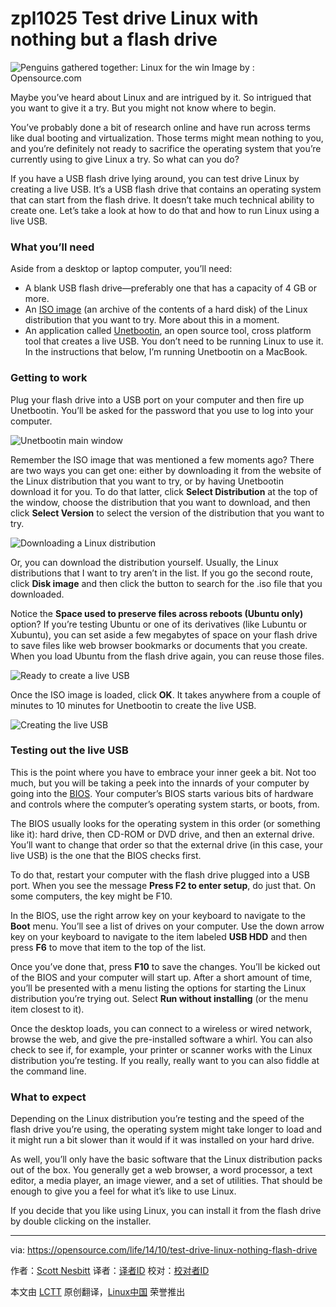 zpl1025
Test drive Linux with nothing but a flash drive
================================================================================
![Penguins gathered together: Linux for the win](https://opensource.com/sites/default/files/styles/image-full-size/public/images/life/OSDC_Penguin_Image_520x292_12324207_0714_mm_v1a.png)
Image by : Opensource.com

Maybe you’ve heard about Linux and are intrigued by it. So intrigued that you want to give it a try. But you might not know where to begin.

You’ve probably done a bit of research online and have run across terms like dual booting and virtualization. Those terms might mean nothing to you, and you’re definitely not ready to sacrifice the operating system that you’re currently using to give Linux a try. So what can you do?

If you have a USB flash drive lying around, you can test drive Linux by creating a live USB. It’s a USB flash drive that contains an operating system that can start from the flash drive. It doesn’t take much technical ability to create one. Let’s take a look at how to do that and how to run Linux using a live USB.

### What you’ll need ###

Aside from a desktop or laptop computer, you’ll need:

- A blank USB flash drive—preferably one that has a capacity of 4 GB or more.
- An [ISO image][1] (an archive of the contents of a hard disk) of the Linux distribution that you want to try. More about this in a moment.
- An application called [Unetbootin][2], an open source tool, cross platform tool that creates a live USB. You don’t need to be running Linux to use it. In the instructions that below, I’m running Unetbootin on a MacBook.

### Getting to work ###

Plug your flash drive into a USB port on your computer and then fire up Unetbootin. You’ll be asked for the password that you use to log into your computer.

![Unetbootin main window](http://opensource.com/sites/default/files/images/life-uploads/unetbootin-main.png)

Remember the ISO image that was mentioned a few moments ago? There are two ways you can get one: either by downloading it from the website of the Linux distribution that you want to try, or by having Unetbootin download it for you. To do that latter, click **Select Distribution** at the top of the window, choose the distribution that you want to download, and then click **Select Version** to select the version of the distribution that you want to try.

![Downloading a Linux distribution](http://opensource.com/sites/default/files/images/life-uploads/unetbootin-download-distro.png)

Or, you can download the distribution yourself. Usually, the Linux distributions that I want to try aren’t in the list. If you go the second route, click **Disk image** and then click the button to search for the .iso file that you downloaded.

Notice the **Space used to preserve files across reboots (Ubuntu only)** option? If you’re testing Ubuntu or one of its derivatives (like Lubuntu or Xubuntu), you can set aside a few megabytes of space on your flash drive to save files like web browser bookmarks or documents that you create. When you load Ubuntu from the flash drive again, you can reuse those files.

![Ready to create a live USB](http://opensource.com/sites/default/files/images/life-uploads/unetbootin-ready-to-go.png)

Once the ISO image is loaded, click **OK**. It takes anywhere from a couple of minutes to 10 minutes for Unetbootin to create the live USB.

![Creating the live USB](http://opensource.com/sites/default/files/images/life-uploads/unetbootin-creating-disk.png)

### Testing out the live USB ###

This is the point where you have to embrace your inner geek a bit. Not too much, but you will be taking a peek into the innards of your computer by going into the [BIOS][3]. Your computer’s BIOS starts various bits of hardware and controls where the computer’s operating system starts, or boots, from.

The BIOS usually looks for the operating system in this order (or something like it): hard drive, then CD-ROM or DVD drive, and then an external drive. You’ll want to change that order so that the external drive (in this case, your live USB) is the one that the BIOS checks first.

To do that, restart your computer with the flash drive plugged into a USB port. When you see the message **Press F2 to enter setup**, do just that. On some computers, the key might be F10.

In the BIOS, use the right arrow key on your keyboard to navigate to the **Boot** menu. You’ll see a list of drives on your computer. Use the down arrow key on your keyboard to navigate to the item labeled **USB HDD** and then press **F6** to move that item to the top of the list.

Once you’ve done that, press **F10** to save the changes. You’ll be kicked out of the BIOS and your computer will start up. After a short amount of time, you’ll be presented with a menu listing the options for starting the Linux distribution you’re trying out. Select **Run without installing** (or the menu item closest to it).

Once the desktop loads, you can connect to a wireless or wired network, browse the web, and give the pre-installed software a whirl. You can also check to see if, for example, your printer or scanner works with the Linux distribution you’re testing. If you really, really want to you can also fiddle at the command line.

### What to expect ###

Depending on the Linux distribution you’re testing and the speed of the flash drive you’re using, the operating system might take longer to load and it might run a bit slower than it would if it was installed on your hard drive.

As well, you’ll only have the basic software that the Linux distribution packs out of the box. You generally get a web browser, a word processor, a text editor, a media player, an image viewer, and a set of utilities. That should be enough to give you a feel for what it’s like to use Linux.

If you decide that you like using Linux, you can install it from the flash drive by double clicking on the installer.

--------------------------------------------------------------------------------

via: https://opensource.com/life/14/10/test-drive-linux-nothing-flash-drive

作者：[Scott Nesbitt][a]
译者：[译者ID](https://github.com/译者ID)
校对：[校对者ID](https://github.com/校对者ID)

本文由 [LCTT](https://github.com/LCTT/TranslateProject) 原创翻译，[Linux中国](http://linux.cn/) 荣誉推出

[a]:https://opensource.com/users/scottnesbitt
[1]:http://en.wikipedia.org/wiki/ISO_image
[2]:http://unetbootin.sourceforge.net/
[3]:http://en.wikipedia.org/wiki/BIOS
